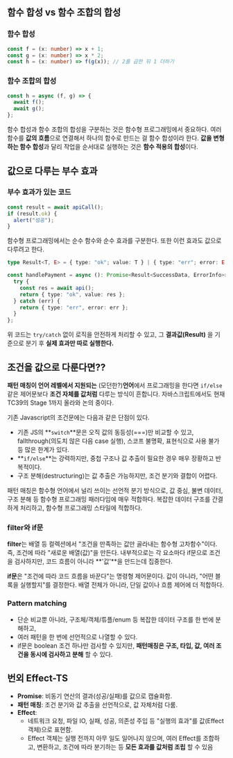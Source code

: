 ## 함수 합성 vs 함수 조합의 합성

### 함수 합성

```typescript
const f = (x: number) => x + 1;
const g = (x: number) => x * 2;
const h = (x: number) => f(g(x)); // 2를 곱한 뒤 1 더하기
```

### 함수 조합의 합성

```typescript
const h = async (f, g) => {
  await f();
  await g();
};
```

함수 합성과 함수 조합의 합성을 구분하는 것은 함수형 프로그래밍에서 중요하다. 여러 함수를 **값의 흐름**으로 연결해서 하나의 함수로 만드는 걸 함수 합성이라 한다. **값을 변형하는 함수 합성**과 달리 작업을 순서대로 실행하는 것은 **함수 적용의 합성**이다.

## 값으로 다루는 부수 효과

### 부수 효과가 있는 코드

```typescript
const result = await apiCall();
if (result.ok) {
  alert("성공");
}
```

함수형 프로그래밍에서는 순수 함수와 순수 효과를 구분한다. 또한 이런 효과도 값으로 다루려고 한다.

```typescript
type Result<T, E> = { type: "ok"; value: T } | { type: "err"; error: E };

const handlePayment = async (): Promise<Result<SuccessData, ErrorInfo>> => {
  try {
    const res = await api();
    return { type: "ok", value: res };
  } catch (err) {
    return { type: "err", error: err };
  }
};
```

위 코드는 `try/catch` 없이 로직을 안전하게 처리할 수 있고, 그 **결과값(Result)** 을 기준으로 분기 후 **실제 효과만 따로 실행한다.**

## 조건을 값으로 다룬다면??

**패턴 매칭이 언어 레벨에서 지원되는** (모던한?)**언어**에서 프로그래밍을 한다면 `if/else` 같은 제어문보다 **조건 자체를 값처럼** 다루는 방식이 흔합니다. 자바스크립트에서도 현재 TC39의 Stage 1까지 올라와 논의 중이다.

기존 Javascript의 조건문에는 다음과 같은 단점이 있다.

- 기존 JS의 **`switch`**문은 오직 값의 동등성(===)만 비교할 수 있고,
  fallthrough(의도치 않은 다음 case 실행), 스코프 불명확, 표현식으로 사용 불가 등 많은 한계가 있다.
- **`if/else`**는 강력하지만, 중첩 구조나 값 추출이 필요한 경우 매우 장황하고 반복적이다.
- 구조 분해(destructuring)는 값 추출은 가능하지만, 조건 분기와 결합이 어렵다.

패턴 매칭은 함수형 언어에서 널리 쓰이는 선언적 분기 방식으로, 값 중심, 불변 데이터, 구조 분해 등 함수형 프로그래밍 패러다임에 매우 적합하다. 복잡한 데이터 구조를 간결하게 처리하고, 함수형 프로그래밍 스타일에 적합하다.

### filter와 if문

**filter**는 배열 등 컬렉션에서 "조건을 만족하는 값만 골라내는 함수형 고차함수"이다. 즉, 조건에 따라 "새로운 배열(값)"을 만든다. 내부적으로는 각 요소마다 if문으로 조건을 검사하지만, 코드 흐름이 아니라 **'값'**을 만드는데 집중한다.

**if문**은 "조건에 따라 코드 흐름을 바꾼다"는 명령형 제어문이다. 값이 아니라, "어떤 블록을 실행할지"를 결정한다. 배열 전체가 아니라, 단일 값이나 흐름 제어에 더 적합하다.

### Pattern matching

- 단순 비교뿐 아니라, 구조체/객체/튜플/enum 등 복잡한 데이터 구조를 한 번에 분해하고,
- 여러 패턴을 한 번에 선언적으로 나열할 수 있다.
- if문은 boolean 조건 하나만 검사할 수 있지만, **패턴매칭은 구조, 타입, 값, 여러 조건을 동시에 검사하고 분해** 할 수 있다.

## 번외 Effect-TS

- **Promise**: 비동기 연산의 결과(성공/실패)를 값으로 캡슐화함.
- **패턴 매칭**: 조건 분기와 값 추출을 선언적으로, 값 자체처럼 다룸.
- **Effect**:
  - 네트워크 요청, 파일 IO, 실패, 성공, 의존성 주입 등 "실행의 효과"를 값(Effect 객체)으로 표현함.
  - Effect 객체는 실행 전까지 아무 일도 일어나지 않으며, 여러 Effect를 조합하고, 변환하고, 조건에 따라 분기하는 등 **모든 효과를 값처럼 조립** 할 수 있음

